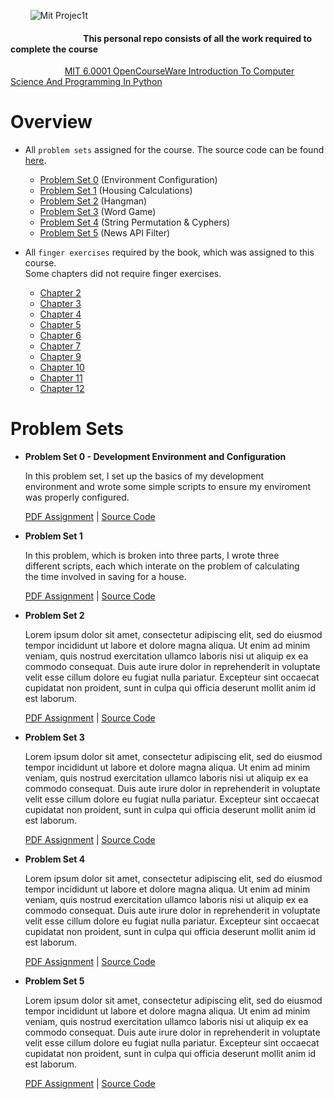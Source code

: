 &nbsp;&nbsp;&nbsp;&nbsp;&nbsp;&nbsp;&nbsp; ![Mit Projec1t](https://github.com/ezratweaver/MIT-6.0001-Introduction-To-Computer-Science-And-Programming-In-Python/assets/101545981/36c78775-2b63-4543-af6e-33858f4b0455)


  


#### &nbsp;&nbsp;&nbsp;&nbsp; &nbsp;&nbsp;&nbsp;&nbsp; &nbsp;&nbsp;&nbsp;&nbsp; &nbsp;&nbsp;&nbsp;&nbsp; &nbsp;&nbsp;&nbsp;&nbsp; &nbsp;&nbsp;&nbsp;&nbsp; &nbsp;&nbsp;&nbsp;&nbsp;   **This personal repo consists of all the work required to complete the course**
 &nbsp;&nbsp;&nbsp;&nbsp; &nbsp;&nbsp;&nbsp;&nbsp; &nbsp;&nbsp;&nbsp;&nbsp; &nbsp;&nbsp;&nbsp;&nbsp;   &nbsp; [MIT 6.0001 OpenCourseWare Introduction To Computer Science And Programming In Python](https://ocw.mit.edu/courses/6-0001-introduction-to-computer-science-and-programming-in-python-fall-2016/ "MIT 6.0001 OpenCourseWare Introduction To Computer Science And Programming In Python")
  
Overview
===========

- All `problem sets` assigned for the course. The source code can be found [here]().
  
  - [Problem Set 0](#ps0) (Environment Configuration)
  - [Problem Set 1](#ps1) (Housing Calculations)
  - [Problem Set 2](#ps2) (Hangman)
  - [Problem Set 3](#ps3) (Word Game)
  - [Problem Set 4](#ps4) (String Permutation & Cyphers)
  - [Problem Set 5](#ps5) (News API Filter)

- All `finger exercises` required by the book, which was assigned to this course. <br>
  Some chapters did not require finger exercises.  

  - [Chapter 2](https://github.com/ezratweaver/MIT-6.0001-Introduction-To-Computer-Science-And-Programming-In-Python/tree/0f5fed3c3dbb73808ddcec81c0b2cf20456e0efa/finger-exercises/Chapter%202)
  - [Chapter 3](https://github.com/ezratweaver/MIT-6.0001-Introduction-To-Computer-Science-And-Programming-In-Python/tree/0f5fed3c3dbb73808ddcec81c0b2cf20456e0efa/finger-exercises/Chapter%203)
  - [Chapter 4](https://github.com/ezratweaver/MIT-6.0001-Introduction-To-Computer-Science-And-Programming-In-Python/tree/0f5fed3c3dbb73808ddcec81c0b2cf20456e0efa/finger-exercises/Chapter%204)
  - [Chapter 5](https://github.com/ezratweaver/MIT-6.0001-Introduction-To-Computer-Science-And-Programming-In-Python/tree/0f5fed3c3dbb73808ddcec81c0b2cf20456e0efa/finger-exercises/Chapter%205)
  - [Chapter 6](https://github.com/ezratweaver/MIT-6.0001-Introduction-To-Computer-Science-And-Programming-In-Python/tree/0f5fed3c3dbb73808ddcec81c0b2cf20456e0efa/finger-exercises/Chapter%206)
  - [Chapter 7](https://github.com/ezratweaver/MIT-6.0001-Introduction-To-Computer-Science-And-Programming-In-Python/tree/0f5fed3c3dbb73808ddcec81c0b2cf20456e0efa/finger-exercises/Chapter%207)
  - [Chapter 9](https://github.com/ezratweaver/MIT-6.0001-Introduction-To-Computer-Science-And-Programming-In-Python/tree/0f5fed3c3dbb73808ddcec81c0b2cf20456e0efa/finger-exercises/Chapter%209)
  - [Chapter 10](https://github.com/ezratweaver/MIT-6.0001-Introduction-To-Computer-Science-And-Programming-In-Python/tree/0f5fed3c3dbb73808ddcec81c0b2cf20456e0efa/finger-exercises/Chapter%2010)
  - [Chapter 11](https://github.com/ezratweaver/MIT-6.0001-Introduction-To-Computer-Science-And-Programming-In-Python/tree/0f5fed3c3dbb73808ddcec81c0b2cf20456e0efa/finger-exercises/Chapter%2011)
  - [Chapter 12](https://github.com/ezratweaver/MIT-6.0001-Introduction-To-Computer-Science-And-Programming-In-Python/tree/0f5fed3c3dbb73808ddcec81c0b2cf20456e0efa/finger-exercises/Chapter%2012)
  
Problem Sets
============= 

<a name="ps0"></a>
- **Problem Set 0 - Development Environment and Configuration**

  In this problem set, I set up the basics of my development <br>
  environment and wrote some simple scripts to ensure my enviroment <br>
  was properly configured. 
  
  [PDF Assignment](https://github.com/ezratweaver/MIT-6.0001-Introduction-To-Computer-Science-And-Programming-In-Python/blob/a2884464941df60b5cef82f8209cb673fa529d20/problem-sets/ps0/ps0_assignment.pdf) | [Source Code](https://github.com/ezratweaver/MIT-6.0001-Introduction-To-Computer-Science-And-Programming-In-Python/tree/a2884464941df60b5cef82f8209cb673fa529d20/problem-sets/ps0)

<a name="ps1"></a>
- **Problem Set 1**

  In this problem, which is broken into three parts, I wrote three <br>
  different scripts, each which interate on the problem of calculating <br>
  the time involved in saving for a house.

  [PDF Assignment](https://github.com/ezratweaver/MIT-6.0001-Introduction-To-Computer-Science-And-Programming-In-Python/blob/54fc2f2eee9f104b19c6a0629e9671f026cd1445/problem-sets/ps1/ps1_assignment.pdf) | [Source Code](https://github.com/ezratweaver/MIT-6.0001-Introduction-To-Computer-Science-And-Programming-In-Python/tree/54fc2f2eee9f104b19c6a0629e9671f026cd1445/problem-sets/ps1)

<a name="ps2"></a>
- **Problem Set 2**

  Lorem ipsum dolor sit amet, consectetur adipiscing elit, sed do eiusmod tempor incididunt ut labore et dolore magna aliqua. Ut enim ad minim veniam, quis nostrud exercitation ullamco laboris nisi ut aliquip ex ea commodo consequat. Duis aute irure dolor in reprehenderit in voluptate velit esse cillum dolore eu fugiat nulla pariatur. Excepteur sint occaecat cupidatat non proident, sunt in culpa qui officia deserunt mollit anim id est laborum.

  [PDF Assignment]() | [Source Code]()

<a name="ps3"></a>
- **Problem Set 3**

  Lorem ipsum dolor sit amet, consectetur adipiscing elit, sed do eiusmod tempor incididunt ut labore et dolore magna aliqua. Ut enim ad minim veniam, quis nostrud exercitation ullamco laboris nisi ut aliquip ex ea commodo consequat. Duis aute irure dolor in reprehenderit in voluptate velit esse cillum dolore eu fugiat nulla pariatur. Excepteur sint occaecat cupidatat non proident, sunt in culpa qui officia deserunt mollit anim id est laborum.

  [PDF Assignment]() | [Source Code]()

<a name="ps4"></a>
- **Problem Set 4**

  Lorem ipsum dolor sit amet, consectetur adipiscing elit, sed do eiusmod tempor incididunt ut labore et dolore magna aliqua. Ut enim ad minim veniam, quis nostrud exercitation ullamco laboris nisi ut aliquip ex ea commodo consequat. Duis aute irure dolor in reprehenderit in voluptate velit esse cillum dolore eu fugiat nulla pariatur. Excepteur sint occaecat cupidatat non proident, sunt in culpa qui officia deserunt mollit anim id est laborum.

  [PDF Assignment]() | [Source Code]()

<a name="ps5"></a>
- **Problem Set 5**

  Lorem ipsum dolor sit amet, consectetur adipiscing elit, sed do eiusmod tempor incididunt ut labore et dolore magna aliqua. Ut enim ad minim veniam, quis nostrud exercitation ullamco laboris nisi ut aliquip ex ea commodo consequat. Duis aute irure dolor in reprehenderit in voluptate velit esse cillum dolore eu fugiat nulla pariatur. Excepteur sint occaecat cupidatat non proident, sunt in culpa qui officia deserunt mollit anim id est laborum.

  [PDF Assignment]() | [Source Code]()
